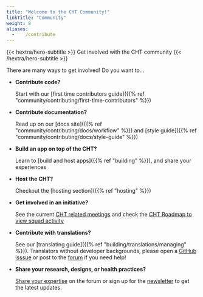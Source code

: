 ```yaml
---
title: "Welcome to the CHT Community!"
linkTitle: "Community"
weight: 8
aliases:
  -    /contribute
---
```


{{< hextra/hero-subtitle >}}
  Get involved with the CHT community
{{< /hextra/hero-subtitle >}}

There are many ways to get involved! Do you want to...

* **Contribute code?**

   Start with our [first time contributors guide]({{% ref "community/contributing/first-time-contributors" %}})

* **Contribute documentation?**

   Read up on our [docs site]({{% ref "community/contributing/docs/workflow" %}}) and [style guide]({{% ref "community/contributing/docs/style-guide" %}})

* **Build an app on top of the CHT?**

  Learn to [build and host apps]({{% ref "building" %}}), and share your experiences

* **Host the CHT?**

  Checkout the [hosting section]({{% ref "hosting" %}})

* **Get involved in an initiative?**

   See the current 
   [CHT related meetings](https://forum.communityhealthtoolkit.org/t/community-events/4641) and check the
   [CHT Roadmap to view squad activity](https://github.com/orgs/medic/projects/112/views/24) 

* **Contribute with translations?**

  See our [translating guide]({{% ref "building/translations/managing" %}}).
  Translators without developer backgrounds, please open a 
  [GitHub isssue](https://github.com/medic/cht-core/issues/new/choose) or post to the 
  [forum](https://forum.communityhealthtoolkit.org) if you need help!

* **Share your research, designs, or health practices?**

   [Share your expertise](https://forum.communityhealthtoolkit.org) on the forum or sign up for the [newsletter](https://communityhealthtoolkit.org/contact) to get the latest updates.
